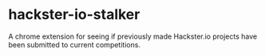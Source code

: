 # hackster-io-stalker
A chrome extension for seeing if previously made Hackster.io projects have been submitted to current competitions.
